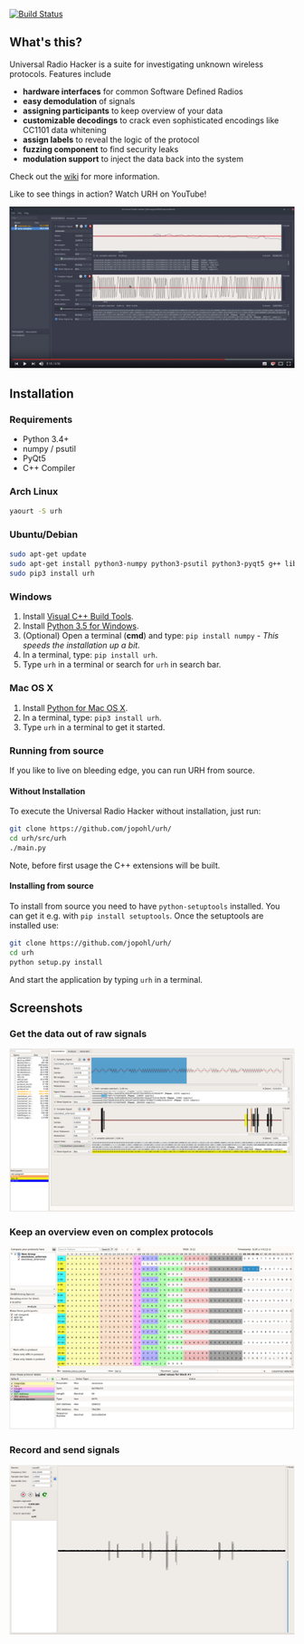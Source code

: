 [![Build Status](https://travis-ci.org/jopohl/urh.svg?branch=master)](https://travis-ci.org/jopohl/urh)

## What's this?
Universal Radio Hacker is a suite for investigating unknown wireless protocols. Features include

* __hardware interfaces__ for common Software Defined Radios
* __easy demodulation__ of signals
* __assigning participants__ to keep overview of your data
* __customizable decodings__ to crack even sophisticated encodings like CC1101 data whitening
* __assign labels__ to reveal the logic of the protocol
* __fuzzing component__ to find security leaks
* __modulation support__ to inject the data back into the system

Check out the [wiki](https://github.com/jopohl/urh/wiki) for more information.

Like to see things in action? Watch URH on YouTube!

[![Youtube Image](/doc/screenshots/youtube.png?raw=true)](https://www.youtube.com/watch?v=kuubkTDAxwA)

## Installation
### Requirements
- Python 3.4+
- numpy / psutil
- PyQt5
- C++ Compiler

### Arch Linux
```bash
yaourt -S urh
```

### Ubuntu/Debian
```bash
sudo apt-get update
sudo apt-get install python3-numpy python3-psutil python3-pyqt5 g++ libpython3-dev python3-pip
sudo pip3 install urh
```

### Windows
1. Install [Visual C++ Build Tools](http://landinghub.visualstudio.com/visual-cpp-build-tools).
2. Install [Python 3.5 for Windows](https://www.python.org/downloads/windows/).
3. (Optional) Open a terminal (__cmd__) and type: ``` pip install numpy ``` - _This speeds the installation up a bit._
4. In a terminal, type: ``` pip install urh ```.
5. Type ``` urh ``` in a terminal or search for ``` urh ``` in search bar.

### Mac OS X
1. Install [Python for Mac OS X](https://www.python.org/downloads/mac-osx/).
2. In a terminal, type: ``` pip3 install urh ```.
3. Type ``` urh ``` in a terminal to get it started.

### Running from source
If you like to live on bleeding edge, you can run URH from source.

#### Without Installation
To execute the Universal Radio Hacker without installation, just run:
```bash
git clone https://github.com/jopohl/urh/
cd urh/src/urh
./main.py
```

Note, before first usage the C++ extensions will be built.

#### Installing from source
To install from source you need to have ``` python-setuptools ``` installed. You can get it e.g. with ``` pip install setuptools ```. 
Once the setuptools are installed use: 
```bash
git clone https://github.com/jopohl/urh/
cd urh
python setup.py install
```

And start the application by typing ``` urh ``` in a terminal.



## Screenshots
### Get the data out of raw signals
 ![Interpreation phase](/doc/screenshots/interpretation_full.png?raw=true)

### Keep an overview even on complex protocols
 ![Analysis phase](/doc/screenshots/analysis_full.png?raw=true)

### Record and send signals
 ![Record](/doc/screenshots/record_signal.png?raw=true)
